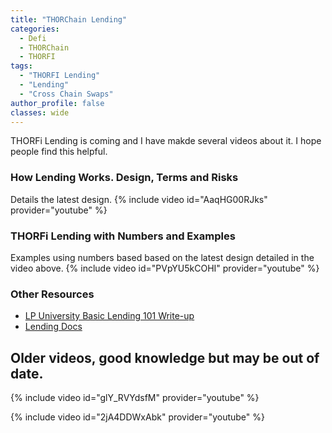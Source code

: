 ```yaml
---
title: "THORChain Lending"
categories:
  - Defi
  - THORChain
  - THORFI
tags:
  - "THORFI Lending"
  - "Lending"
  - "Cross Chain Swaps"
author_profile: false
classes: wide
---
```

THORFi Lending is coming and I have makde several videos about it. I hope people find this helpful. 

### How Lending Works. Design, Terms and Risks
Details the latest design.
{% include video id="AaqHG00RJks" provider="youtube" %}

### THORFi Lending with Numbers and Examples
Examples using numbers based based on the latest design detailed in the video above.
{% include video id="PVpYU5kCOHI" provider="youtube" %}

### Other Resources
- [LP University Basic Lending 101 Write-up]( https://crypto-university.medium.com/under-the-hood-lending-101-f934e1c22792 )
- [Lending Docs]( https://docs.thorchain.org/thorchain-finance/lending ) 

## Older videos, good knowledge but may be out of date. 
{% include video id="glY_RVYdsfM" provider="youtube" %}

{% include video id="2jA4DDWxAbk" provider="youtube" %}